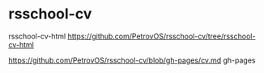 # rsschool-cv
rsschool-cv-html
https://github.com/PetrovOS/rsschool-cv/tree/rsschool-cv-html

https://github.com/PetrovOS/rsschool-cv/blob/gh-pages/cv.md
gh-pages
